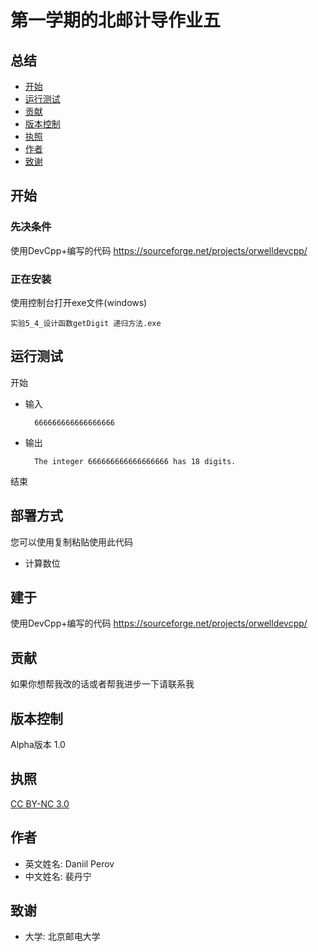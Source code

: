 # 第一学期的北邮计导作业五

## 总结
  - [开始](#开始)
  - [运行测试](#运行测试)
  - [贡献](#贡献)
  - [版本控制](#版本控制)
  - [执照](#执照)
  - [作者](#作者)
  - [致谢](#致谢)
  
## 开始
### 先决条件
使用DevCpp+编写的代码  https://sourceforge.net/projects/orwelldevcpp/

### 正在安装
使用控制台打开exe文件(windows)

	实验5_4_设计函数getDigit 递归方法.exe
	
## 运行测试

开始
	
- 输入

		666666666666666666
- 输出

		The integer 666666666666666666 has 18 digits.

结束

## 部署方式
您可以使用复制粘贴使用此代码

- 计算数位

## 建于
使用DevCpp+编写的代码  https://sourceforge.net/projects/orwelldevcpp/

## 贡献
如果你想帮我改的话或者帮我进步一下请联系我

## 版本控制
Alpha版本 1.0

## 执照
[CC BY-NC 3.0](https://creativecommons.org/licenses/by-nc/3.0/deed.en)

## 作者

- 英文姓名: Daniil Perov
- 中文姓名: 裴丹宁

## 致谢

- 大学: 北京邮电大学

